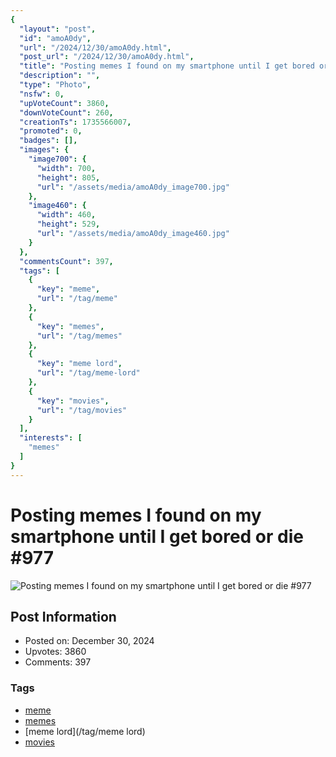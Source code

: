 ```yaml
---
{
  "layout": "post",
  "id": "amoA0dy",
  "url": "/2024/12/30/amoA0dy.html",
  "post_url": "/2024/12/30/amoA0dy.html",
  "title": "Posting memes I found on my smartphone until I get bored or die #977",
  "description": "",
  "type": "Photo",
  "nsfw": 0,
  "upVoteCount": 3860,
  "downVoteCount": 260,
  "creationTs": 1735566007,
  "promoted": 0,
  "badges": [],
  "images": {
    "image700": {
      "width": 700,
      "height": 805,
      "url": "/assets/media/amoA0dy_image700.jpg"
    },
    "image460": {
      "width": 460,
      "height": 529,
      "url": "/assets/media/amoA0dy_image460.jpg"
    }
  },
  "commentsCount": 397,
  "tags": [
    {
      "key": "meme",
      "url": "/tag/meme"
    },
    {
      "key": "memes",
      "url": "/tag/memes"
    },
    {
      "key": "meme lord",
      "url": "/tag/meme-lord"
    },
    {
      "key": "movies",
      "url": "/tag/movies"
    }
  ],
  "interests": [
    "memes"
  ]
}
---
```


# Posting memes I found on my smartphone until I get bored or die #977

![Posting memes I found on my smartphone until I get bored or die #977](/assets/media/amoA0dy_image700.jpg)

## Post Information

- Posted on: December 30, 2024
- Upvotes: 3860
- Comments: 397

### Tags

- [meme](/tag/meme)
- [memes](/tag/memes)
- [meme lord](/tag/meme lord)
- [movies](/tag/movies)
